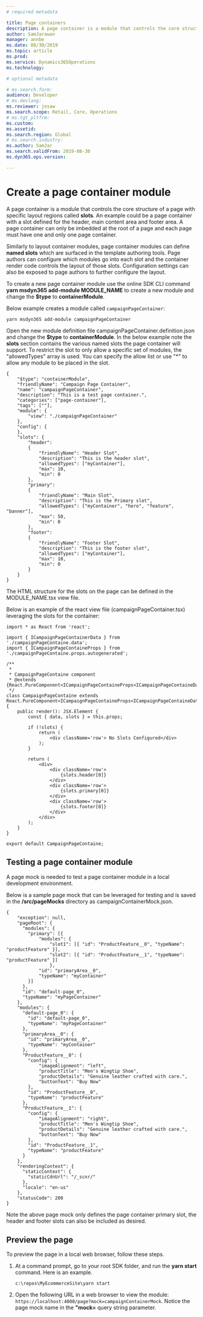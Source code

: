 ```yaml
---
# required metadata

title: Page containers
description: A page container is a module that controls the core structure of a page with specific layout regions called **slots**.
author: SamJarawan
manager: annbe
ms.date: 08/30/2019
ms.topic: article
ms.prod: 
ms.service: Dynamics365Operations
ms.technology: 

# optional metadata

# ms.search.form: 
audience: Developer
# ms.devlang: 
ms.reviewer: josaw
ms.search.scope: Retail, Core, Operations
# ms.tgt_pltfrm: 
ms.custom: 
ms.assetid: 
ms.search.region: Global
# ms.search.industry: 
ms.author: SamJar
ms.search.validFrom: 2019-08-30
ms.dyn365.ops.version: 

---
```

# Create a page container module
A page container is a module that controls the core structure of a page with specific layout regions called **slots**.  An example could be a page container with a slot defined for the header, main content area and footer area. A page container can only be imbedded at the root of a page and each page must have one and only one page container.

Similarly to layout container modules, page container modules can define **named slots** which are surfaced in the template authoring tools.  Page authors can configure which modules go into each slot and the container render code controls the layout of those slots.  Configuration settings can also be exposed to page authors to further configure the layout.

To create a new page container module use the online SDK CLI command **yarn msdyn365 add-module MODULE_NAME** to create a new module and change the **$type** to **containerModule**.

Below example creates a module called `campaignPageContainer`:
```
yarn msdyn365 add-module campaignPageContainer
```

Open the new module definition file campaignPageContainer.definition.json and change the **$type** to **containerModule**. In the below example note the **slots** section contains the various named slots the page container will support. To restrict the slot to only allow a specific set of modules, the "allowedTypes" array is used.  You can specify the allow list or use "*" to allow any module to be placed in the slot.  

```
{
    "$type": "containerModule",
    "friendlyName": "Campaign Page Container",
    "name": "campaignPageContainer",
    "description": "This is a test page container.",
    "categories": ["page-container"],
    "tags": [""],
    "module": {
        "view": "./campaignPageContainer"
    },
    "config": {
    },
    "slots": {
        "header":
        {
            "friendlyName": "Header Slot",
            "description": "This is the header slot",
            "allowedTypes": ["myContainer"],
            "max": 10,
            "min": 0
        },
        "primary":
        {
            "friendlyName": "Main Slot",
            "description": "This is the Primary slot",
            "allowedTypes": ["myContainer", "hero", "feature", "banner"],
            "max": 50,
            "min": 0
        },
        "footer":
        {
            "friendlyName": "Footer Slot",
            "description": "This is the footer slot",
            "allowedTypes": ["myContainer"],
            "max": 10,
            "min": 0
        }
    }
}
```

The HTML structure for the slots on the page can be defined in the MODULE_NAME.tsx view file.

Below is an example of the react view file (campaignPageContainer.tsx) leveraging the slots for the container:

```
import * as React from 'react';

import { ICampaignPageContainerData } from './campaignPageContaine.data';
import { ICampaignPageContaineProps } from './campaignPageContaine.props.autogenerated';

/**
 *
 * CampaignPageContaine component
 * @extends {React.PureComponent<ICampaignPageContaineProps<ICampaignPageContaineData>>}
 */
class CampaignPageContaine extends React.PureComponent<ICampaignPageContaineProps<ICampaignPageContaineData>> {
    public render(): JSX.Element {
        const { data, slots } = this.props;

        if (!slots) {
            return (
                <div className='row'> No Slots Configured</div>
            );
        }

        return (
            <div>
                <div className='row'>
                    {slots.header[0]}
                </div>
                <div className='row'>
                    {slots.primary[0]}
                </div>
                <div className='row'>
                    {slots.footer[0]}
                </div>
            </div>
        );
    }
}

export default CampaignPageContaine;
```

## Testing a page container module
A page mock is needed to test a page container module in a local development environment.

Below is a sample page mock that can be leveraged for testing and is saved in the **/src/pageMocks** directory as campaignContainerMock.json.

```
{
    "exception": null,
    "pageRoot": {
      "modules": {
        "primary": [{
            "modules": {
                "slot1": [{ "id": "ProductFeature__0", "typeName": "productFeature" }],
                "slot2": [{ "id": "ProductFeature__1", "typeName": "productFeature" }]
                },
            "id": "primaryArea__0",
            "typeName": "myContainer"
        }]  
      },
      "id": "default-page_0",
      "typeName": "myPageContainer"
    },
    "modules": {
      "default-page_0": {
        "id": "default-page_0",
        "typeName": "myPageContainer"
      },
      "primaryArea__0": {
        "id": "primaryArea__0",
        "typeName": "myContainer"
      },
      "ProductFeature__0": {
        "config": {
            "imageAlignment": "left",
            "productTitle": "Men's Wingtip Shoe",
            "productDetails": "Genuine leather crafted with care.",
            "buttonText": "Buy Now"
        },
        "id": "ProductFeature__0",
        "typeName": "productFeature"
      },
      "ProductFeature__1": {
        "config": {
            "imageAlignment": "right",
            "productTitle": "Men's Wingtip Shoe",
            "productDetails": "Genuine leather crafted with care.",
            "buttonText": "Buy Now"
        },
        "id": "ProductFeature__1",
        "typeName": "productFeature"
      }
    },
    "renderingContext": {
      "staticContext": {
        "staticCdnUrl": "/_scnr/"
      },
      "locale": "en-us"
    },
    "statusCode": 200
}
```
Note the above page mock only defines the page container primary slot, the header and footer slots can also be included as desired.

## Preview the page
To preview the page in a local web browser, follow these steps.

1. At a command prompt, go to your root SDK folder, and run the **yarn start** command. Here is an example.

    ```
    c:\repos\MyEcommerceSite\yarn start
    ```

2. Open the following URL in a web browser to view the module: `https://localhost:4000/page?mock=campaignContainerMock`. Notice the page mock name in the **"mock=** query string parameter.
